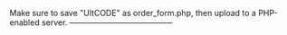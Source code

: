 Make sure to save "UltCODE" as order_form.php,
then upload to a PHP-enabled server.
––––––––––––––––––––––––––
